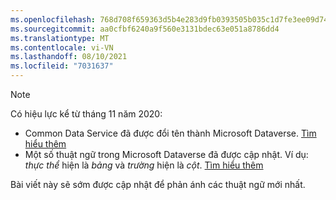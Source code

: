 ```yaml
---
ms.openlocfilehash: 768d708f659363d5b4e283d9fb0393505b035c1d7fe3ee09d74ea17eab87a8f0
ms.sourcegitcommit: aa0cfbf6240a9f560e3131bdec63e051a8786dd4
ms.translationtype: MT
ms.contentlocale: vi-VN
ms.lasthandoff: 08/10/2021
ms.locfileid: "7031637"
---
```

> [!NOTE]
> Có hiệu lực kể từ tháng 11 năm 2020:
> - Common Data Service đã được đổi tên thành Microsoft Dataverse. [Tìm hiểu thêm](https://aka.ms/PAuAppBlog)
> - Một số thuật ngữ trong Microsoft Dataverse đã được cập nhật. Ví dụ: *thực thể* hiện là *bảng* và *trường* hiện là *cột*. [Tìm hiểu thêm](/powerapps/maker/data-platform/data-platform-intro)
>
> Bài viết này sẽ sớm được cập nhật để phản ánh các thuật ngữ mới nhất.